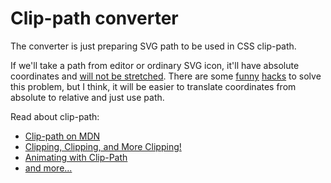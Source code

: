 # Clip-path converter

The converter is just preparing SVG path to be used in CSS clip-path.

If we'll take a path from editor or ordinary SVG icon, it'll have absolute coordinates and [will not be stretched](https://codepen.io/yoksel/pen/QWWWRqv). There are some [funny](https://twitter.com/AlaricBaraou/status/1180958279570280448) [hacks](https://twitter.com/paullebeau/status/1181169153287155712) to solve this problem, but I think, it will be easier to translate coordinates from absolute to relative and just use path.

Read about clip-path:

* [Clip-path on MDN](https://developer.mozilla.org/ru/docs/Web/CSS/clip-path)
* [Clipping, Clipping, and More Clipping!](https://css-tricks.com/clipping-clipping-and-more-clipping/)
* [Animating with Clip-Path](https://css-tricks.com/animating-with-clip-path/)
* [and more...](https://css-tricks.com/tag/clip-path/)
